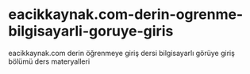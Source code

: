 # eacikkaynak.com-derin-ogrenme-bilgisayarli-goruye-giris
eacikkaynak.com derin öğrenmeye giriş dersi bilgisayarlı görüye giriş bölümü ders materyalleri
